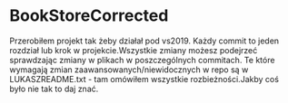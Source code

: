 # BookStoreCorrected
Przerobiłem projekt tak żeby działał pod vs2019. Każdy commit to jeden rozdział lub krok w projekcie.Wszystkie zmiany możesz podejrzeć sprawdzając zmiany w plikach w poszczególnych commitach. Te które wymagają zmian 
zaawansowanych/niewidocznych w repo są w LUKASZREADME.txt - tam omówiłem wszystkie rozbieżności.Jakby coś było nie tak to daj znać. 
